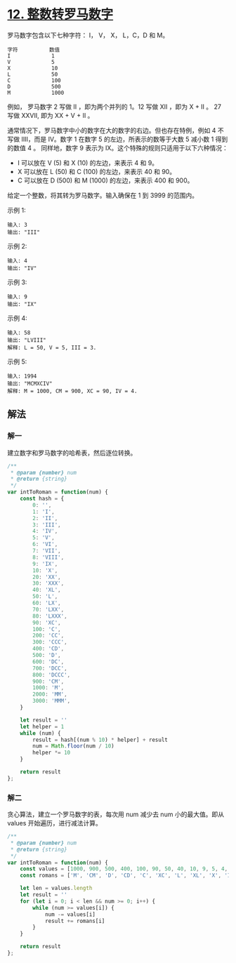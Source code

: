 # [12. 整数转罗马数字](https://leetcode-cn.com/problems/integer-to-roman/)
罗马数字包含以下七种字符： I， V， X， L，C，D 和 M。
```
字符          数值
I             1
V             5
X             10
L             50
C             100
D             500
M             1000
```
例如， 罗马数字 2 写做 II ，即为两个并列的 1。12 写做 XII ，即为 X + II 。 27 写做  XXVII, 即为 XX + V + II 。

通常情况下，罗马数字中小的数字在大的数字的右边。但也存在特例，例如 4 不写做 IIII，而是 IV。数字 1 在数字 5 的左边，所表示的数等于大数 5 减小数 1 得到的数值 4 。
同样地，数字 9 表示为 IX。这个特殊的规则只适用于以下六种情况：

* I 可以放在 V (5) 和 X (10) 的左边，来表示 4 和 9。
* X 可以放在 L (50) 和 C (100) 的左边，来表示 40 和 90。 
* C 可以放在 D (500) 和 M (1000) 的左边，来表示 400 和 900。

给定一个整数，将其转为罗马数字。输入确保在 1 到 3999 的范围内。

示例 1:
```
输入: 3
输出: "III"
```
示例 2:
```
输入: 4
输出: "IV"
```
示例 3:
```
输入: 9
输出: "IX"
```
示例 4:
```
输入: 58
输出: "LVIII"
解释: L = 50, V = 5, III = 3.
```
示例 5:
```
输入: 1994
输出: "MCMXCIV"
解释: M = 1000, CM = 900, XC = 90, IV = 4.
```
## 解法
### 解一
建立数字和罗马数字的哈希表，然后逐位转换。
```js
/**
 * @param {number} num
 * @return {string}
 */
var intToRoman = function(num) {
    const hash = {
        0: '',
        1: 'I',
        2: 'II',
        3: 'III',
        4: 'IV',
        5: 'V',
        6: 'VI',
        7: 'VII',
        8: 'VIII',
        9: 'IX',
        10: 'X',
        20: 'XX',
        30: 'XXX',
        40: 'XL',
        50: 'L',
        60: 'LX',
        70: 'LXX',
        80: 'LXXX',
        90: 'XC',
        100: 'C',
        200: 'CC',
        300: 'CCC',
        400: 'CD',
        500: 'D',
        600: 'DC',
        700: 'DCC',
        800: 'DCCC',
        900: 'CM',
        1000: 'M',
        2000: 'MM',
        3000: 'MMM',
    }

    let result = ''
    let helper = 1
    while (num) {
        result = hash[(num % 10) * helper] + result
        num = Math.floor(num / 10)
        helper *= 10
    }

    return result
};
```
### 解二
贪心算法，建立一个罗马数字的表，每次用 num 减少去 num 小的最大值。即从 values 开始遍历，进行减法计算。
```js
/**
 * @param {number} num
 * @return {string}
 */
var intToRoman = function(num) {
    const values = [1000, 900, 500, 400, 100, 90, 50, 40, 10, 9, 5, 4, 1]
    const romans = ['M', 'CM', 'D', 'CD', 'C', 'XC', 'L', 'XL', 'X', 'IX', 'V', 'IV', 'I']

    let len = values.length
    let result = ''
    for (let i = 0; i < len && num >= 0; i++) {
        while (num >= values[i]) {
            num -= values[i]
            result += romans[i]
        }
    }

    return result
};
```
